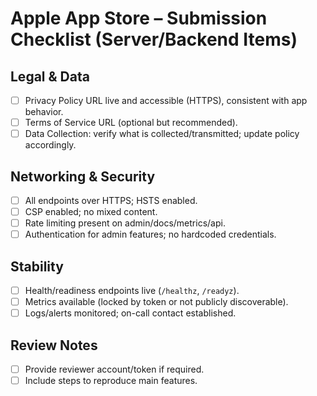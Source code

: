 # Apple App Store – Submission Checklist (Server/Backend Items)

## Legal & Data
- [ ] Privacy Policy URL live and accessible (HTTPS), consistent with app behavior.
- [ ] Terms of Service URL (optional but recommended).
- [ ] Data Collection: verify what is collected/transmitted; update policy accordingly.

## Networking & Security
- [ ] All endpoints over HTTPS; HSTS enabled.
- [ ] CSP enabled; no mixed content.
- [ ] Rate limiting present on admin/docs/metrics/api.
- [ ] Authentication for admin features; no hardcoded credentials.

## Stability
- [ ] Health/readiness endpoints live (`/healthz`, `/readyz`).
- [ ] Metrics available (locked by token or not publicly discoverable).
- [ ] Logs/alerts monitored; on-call contact established.

## Review Notes
- [ ] Provide reviewer account/token if required.
- [ ] Include steps to reproduce main features.
